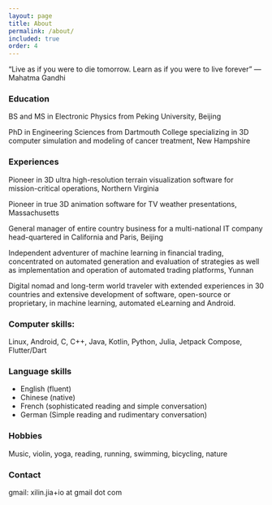 ```yaml
---
layout: page
title: About
permalink: /about/
included: true
order: 4
---
```


“Live as if you were to die tomorrow.  Learn as if you were to live forever” ― Mahatma Gandhi

### Education
BS and MS in Electronic Physics from Peking University, Beijing

PhD in Engineering Sciences from Dartmouth College specializing in 3D computer simulation and modeling of cancer treatment, New Hampshire

### Experiences
Pioneer in 3D ultra high-resolution terrain visualization software for mission-critical operations, Northern Virginia

Pioneer in true 3D animation software for TV weather presentations, Massachusetts

General manager of entire country business for a multi-national IT company head-quartered in California and Paris, Beijing

Independent adventurer of machine learning in financial trading, concentrated on automated generation and evaluation of strategies as well as implementation and operation of automated trading platforms, Yunnan

Digital nomad and long-term world traveler with extended experiences in 30 countries and extensive development of software, open-source or proprietary, in machine learning, automated eLearning and Android.

### Computer skills: 
Linux, Android, C, C++, Java, Kotlin, Python, Julia, Jetpack Compose, Flutter/Dart

### Language skills
* English (fluent)
* Chinese (native)  
* French (sophisticated reading and simple conversation)
* German (Simple reading and rudimentary conversation)

### Hobbies
Music, violin, yoga, reading, running, swimming, bicycling, nature

### Contact
gmail: xilin.jia+io at gmail dot com